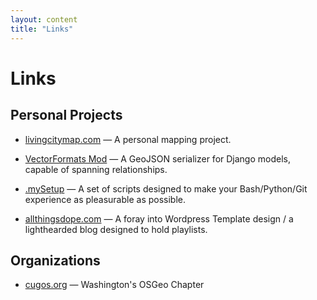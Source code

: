 ```yaml
---
layout: content
title: "Links"
---
```


# Links

## Personal Projects

* [livingcitymap.com](http://www.livingcitymap.com) &mdash; A personal mapping project.

* [VectorFormats Mod](/vectorformats_mod) &mdash; A GeoJSON serializer for Django models, capable of spanning relationships.

* [.mySetup](/.mySetup) &mdash; A set of scripts designed to make your Bash/Python/Git experience as pleasurable as possible.

* [allthingsdope.com](http://www.allthingsdope.com) &mdash; A foray into Wordpress Template design / a lighthearded blog designed to hold playlists.

## Organizations

* [cugos.org](http://www.cugos.org) &mdash; Washington's OSGeo Chapter
